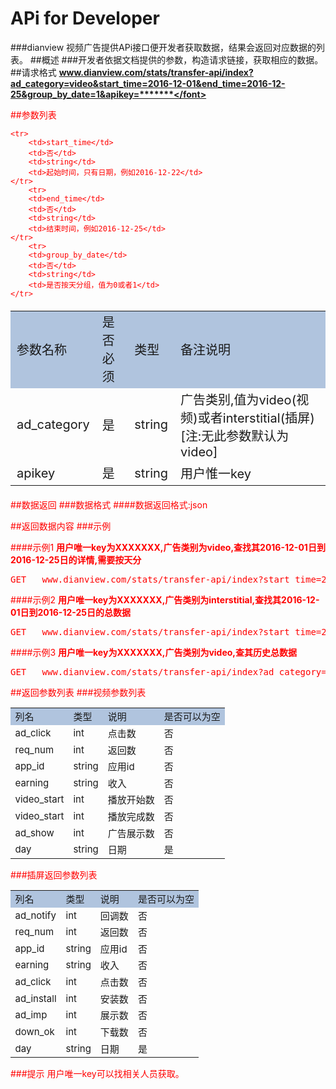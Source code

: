 # APi for Developer

###dianview 视频广告提供APi接口便开发者获取数据，结果会返回对应数据的列表。
##概述
###开发者依据文档提供的参数，构造请求链接，获取相应的数据。
##请求格式
<b><font color="red">www.dianview.com/stats/transfer-api/index?ad_category=video&start_time=2016-12-01&end_time=2016-12-25&group_by_date=1&apikey=*******</font></b>

##参数列表
<table style="font-size:20px">
	<tr style="background-color:LightSteelBlue;">
		<td>参数名称</td>
		<td>是否必须</td>
		<td>类型</td>
		<td>备注说明</td>
	</tr>
	<tr>
		<td>ad_category</td>
		<td>是</td>
		<td>string</td>
		<td>广告类别,值为video(视频)或者interstitial(插屏)[注:无此参数默认为video]</td>
	</tr>
	<tr>
		<td>apikey</td>
		<td>是</td>
		<td>string</td>
		<td>用户惟一key</td>
	</tr>

	<tr>
		<td>start_time</td>
		<td>否</td>
		<td>string</td>
		<td>起始时间，只有日期，例如2016-12-22</td>
	</tr>
		<tr>
		<td>end_time</td>
		<td>否</td>
		<td>string</td>
		<td>结束时间，例如2016-12-25</td>
	</tr>
		<tr>
		<td>group_by_date</td>
		<td>否</td>
		<td>string</td>
		<td>是否按天分组，值为0或者1</td>
	</tr>	
</table>

##数据返回
###数据格式
####数据返回格式:json

##返回数据内容
###示例
<p>
####示例1
<b>用户唯一key为XXXXXXX,广告类别为video,查找其2016-12-01日到2016-12-25日的详情,需要按天分</b>
<pre>
GET   www.dianview.com/stats/transfer-api/index?start_time=2016-12-01&end_time=2016-12-25&group_by_date=1&ad_category=video&apikey=********
</pre>
####示例2
<b>用户唯一key为XXXXXXX,广告类别为interstitial,查找其2016-12-01日到2016-12-25日的总数据</b>
<pre>
GET   www.dianview.com/stats/transfer-api/index?start_time=2016-12-01&end_time=2016-12-25&group_by_date=0&ad_category=interstitial&apikey=********
</pre>
####示例3
<b>用户唯一key为XXXXXXX,广告类别为video,查其历史总数据</b>
<pre>
GET   www.dianview.com/stats/transfer-api/index?ad_category=video&apikey=********
</pre>

##返回参数列表
###视频参数列表
<table style="font-size:15px">
	<tr style="background-color:LightSteelBlue">
		<td>列名</td>
		<td>类型</td>
		<td>说明</td>
		<td>是否可以为空</td>
	</tr>
	<tr>
		<td>ad_click</td>
		<td>int</td>
		<td>点击数</td>
		<td>否</td>
	</tr>
	<tr>
		<td>req_num</td>
		<td>int</td>
		<td>返回数</td>
		<td>否</td>
	</tr>
	<tr>
		<td>app_id</td>
		<td>string</td>
		<td>应用id</td>
		<td>否</td>
	</tr>
	<tr>
		<td>earning</td>
		<td>string</td>
		<td>收入</td>
		<td>否</td>
	</tr>
	<tr>
		<td>video_start</td>
		<td>int</td>
		<td>播放开始数</td>
		<td>否</td>
	</tr>
	<tr>
		<td>video_start</td>
		<td>int</td>
		<td>播放完成数</td>
		<td>否</td>
	</tr>
	<tr>
		<td>ad_show</td>
		<td>int</td>
		<td>广告展示数</td>
		<td>否</td>
	</tr>			
	<tr>
		<td>day</td>
		<td>string</td>
		<td>日期</td>
		<td>是</td>
	</tr>			
</table>

###插屏返回参数列表
<table style="font-size:15px">
	<tr style="background-color:LightSteelBlue">
		<td>列名</td>
		<td>类型</td>
		<td>说明</td>
		<td>是否可以为空</td>
	</tr>
	<tr>
		<td>ad_notify</td>
		<td>int</td>
		<td>回调数</td>
		<td>否</td>
	</tr>
	<tr>
		<td>req_num</td>
		<td>int</td>
		<td>返回数</td>
		<td>否</td>
	</tr>
	<tr>
		<td>app_id</td>
		<td>string</td>
		<td>应用id</td>
		<td>否</td>
	</tr>
	<tr>
		<td>earning</td>
		<td>string</td>
		<td>收入</td>
		<td>否</td>
	</tr>
	<tr>
		<td>ad_click</td>
		<td>int</td>
		<td>点击数</td>
		<td>否</td>
	</tr>
	<tr>
		<td>ad_install</td>
		<td>int</td>
		<td>安装数</td>
		<td>否</td>
	</tr>
		<tr>
		<td>ad_imp</td>
		<td>int</td>
		<td>展示数</td>
		<td>否</td>
	</tr>
	<tr>
		<td>down_ok</td>
		<td>int</td>
		<td>下载数</td>
		<td>否</td>
	</tr>			
	<tr>
		<td>day</td>
		<td>string</td>
		<td>日期</td>
		<td>是</td>
	</tr>			
</table>
###提示
用户唯一key可以找相关人员获取。

